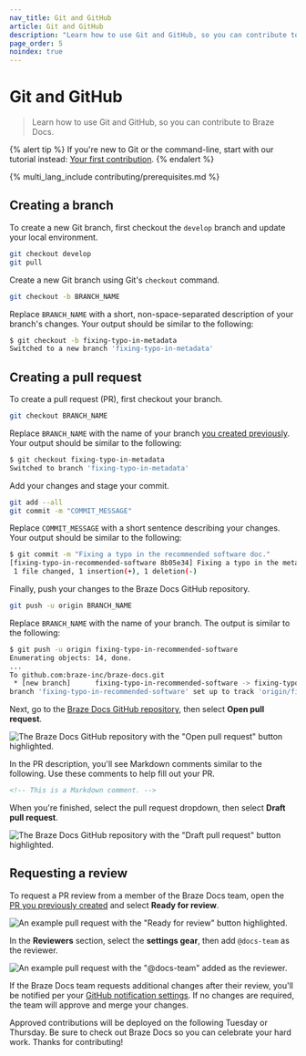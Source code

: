 ```yaml
---
nav_title: Git and GitHub
article: Git and GitHub
description: "Learn how to use Git and GitHub, so you can contribute to Braze Docs."
page_order: 5
noindex: true
---
```


# Git and GitHub

> Learn how to use Git and GitHub, so you can contribute to Braze Docs.

{% alert tip %}
If you're new to Git or the command-line, start with our tutorial instead: [Your first contribution]({{site.baseurl}}/contributing/your_first_contribution/).
{% endalert %}

{% multi_lang_include contributing/prerequisites.md %}

## Creating a branch

To create a new Git branch, first checkout the `develop` branch and update your local environment.

```bash
git checkout develop
git pull
```

Create a new Git branch using Git's `checkout` command. 

```bash
git checkout -b BRANCH_NAME
```

Replace `BRANCH_NAME` with a short, non-space-separated description of your branch's changes. Your output should be similar to the following:

```bash
$ git checkout -b fixing-typo-in-metadata
Switched to a new branch 'fixing-typo-in-metadata'
```

## Creating a pull request

To create a pull request (PR), first checkout your branch. 

```bash
git checkout BRANCH_NAME
```

Replace `BRANCH_NAME` with the name of your branch [you created previously](#creating-a-branch). Your output should be similar to the following:

```bash
$ git checkout fixing-typo-in-metadata
Switched to branch 'fixing-typo-in-metadata'
```

Add your changes and stage your commit.

```bash
git add --all
git commit -m "COMMIT_MESSAGE"
```

Replace `COMMIT_MESSAGE` with a short sentence describing your changes. Your output should be similar to the following:

```bash
$ git commit -m "Fixing a typo in the recommended software doc."
[fixing-typo-in-recommended-software 8b05e34] Fixing a typo in the metadata doc.
 1 file changed, 1 insertion(+), 1 deletion(-)
```

Finally, push your changes to the Braze Docs GitHub repository.

```bash
git push -u origin BRANCH_NAME
```

Replace `BRANCH_NAME` with the name of your branch. The output is similar to the following:

```bash
$ git push -u origin fixing-typo-in-recommended-software
Enumerating objects: 14, done.
...
To github.com:braze-inc/braze-docs.git
 * [new branch]      fixing-typo-in-recommended-software -> fixing-typo-in-recommended-software
branch 'fixing-typo-in-recommended-software' set up to track 'origin/fixing-typo-in-recommended-software'.
```

Next, go to the [Braze Docs GitHub repository](https://github.com/braze-inc/braze-docs), then select **Open pull request**.

![The Braze Docs GitHub repository with the "Open pull request" button highlighted.]()

In the PR description, you'll see Markdown comments similar to the following. Use these comments to help fill out your PR.

```markdown
<!-- This is a Markdown comment. -->
```

When you're finished, select the pull request dropdown, then select **Draft pull request**.

![The Braze Docs GitHub repository with the "Draft pull request" button highlighted.]()

## Requesting a review

To request a PR review from a member of the Braze Docs team, open the [PR you previously created](#creating-a-pull-request) and select **Ready for review**.

![An example pull request with the "Ready for review" button highlighted.]()

In the **Reviewers** section, select the **settings gear**, then add `@docs-team` as the reviewer.

![An example pull request with the "@docs-team" added as the reviewer.]()

If the Braze Docs team requests additional changes after their review, you'll be notified per your [GitHub notification settings](https://docs.github.com/en/account-and-profile/managing-subscriptions-and-notifications-on-github/setting-up-notifications/configuring-notifications). If no changes are required, the team will approve and merge your changes.

Approved contributions will be deployed on the following Tuesday or Thursday. Be sure to check out Braze Docs so you can celebrate your hard work. Thanks for contributing!
